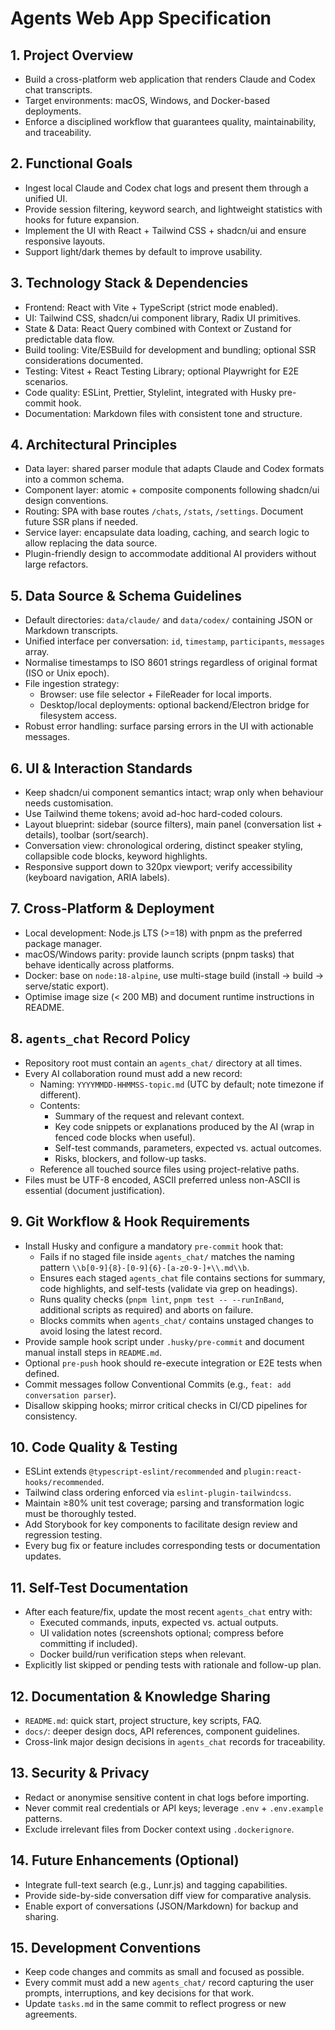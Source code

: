 # Agents Web App Specification

## 1. Project Overview

- Build a cross-platform web application that renders Claude and Codex chat transcripts.
- Target environments: macOS, Windows, and Docker-based deployments.
- Enforce a disciplined workflow that guarantees quality, maintainability, and traceability.

## 2. Functional Goals

- Ingest local Claude and Codex chat logs and present them through a unified UI.
- Provide session filtering, keyword search, and lightweight statistics with hooks for future expansion.
- Implement the UI with React + Tailwind CSS + shadcn/ui and ensure responsive layouts.
- Support light/dark themes by default to improve usability.

## 3. Technology Stack & Dependencies

- Frontend: React with Vite + TypeScript (strict mode enabled).
- UI: Tailwind CSS, shadcn/ui component library, Radix UI primitives.
- State & Data: React Query combined with Context or Zustand for predictable data flow.
- Build tooling: Vite/ESBuild for development and bundling; optional SSR considerations documented.
- Testing: Vitest + React Testing Library; optional Playwright for E2E scenarios.
- Code quality: ESLint, Prettier, Stylelint, integrated with Husky pre-commit hook.
- Documentation: Markdown files with consistent tone and structure.

## 4. Architectural Principles

- Data layer: shared parser module that adapts Claude and Codex formats into a common schema.
- Component layer: atomic + composite components following shadcn/ui design conventions.
- Routing: SPA with base routes `/chats`, `/stats`, `/settings`. Document future SSR plans if needed.
- Service layer: encapsulate data loading, caching, and search logic to allow replacing the data source.
- Plugin-friendly design to accommodate additional AI providers without large refactors.

## 5. Data Source & Schema Guidelines

- Default directories: `data/claude/` and `data/codex/` containing JSON or Markdown transcripts.
- Unified interface per conversation: `id`, `timestamp`, `participants`, `messages` array.
- Normalise timestamps to ISO 8601 strings regardless of original format (ISO or Unix epoch).
- File ingestion strategy:
  - Browser: use file selector + FileReader for local imports.
  - Desktop/local deployments: optional backend/Electron bridge for filesystem access.
- Robust error handling: surface parsing errors in the UI with actionable messages.

## 6. UI & Interaction Standards

- Keep shadcn/ui component semantics intact; wrap only when behaviour needs customisation.
- Use Tailwind theme tokens; avoid ad-hoc hard-coded colours.
- Layout blueprint: sidebar (source filters), main panel (conversation list + details), toolbar (sort/search).
- Conversation view: chronological ordering, distinct speaker styling, collapsible code blocks, keyword highlights.
- Responsive support down to 320px viewport; verify accessibility (keyboard navigation, ARIA labels).

## 7. Cross-Platform & Deployment

- Local development: Node.js LTS (>=18) with pnpm as the preferred package manager.
- macOS/Windows parity: provide launch scripts (pnpm tasks) that behave identically across platforms.
- Docker: base on `node:18-alpine`, use multi-stage build (install → build → serve/static export).
- Optimise image size (< 200 MB) and document runtime instructions in README.

## 8. `agents_chat` Record Policy

- Repository root must contain an `agents_chat/` directory at all times.
- Every AI collaboration round must add a new record:
  - Naming: `YYYYMMDD-HHMMSS-topic.md` (UTC by default; note timezone if different).
  - Contents:
    - Summary of the request and relevant context.
    - Key code snippets or explanations produced by the AI (wrap in fenced code blocks when useful).
    - Self-test commands, parameters, expected vs. actual outcomes.
    - Risks, blockers, and follow-up tasks.
  - Reference all touched source files using project-relative paths.
- Files must be UTF-8 encoded, ASCII preferred unless non-ASCII is essential (document justification).

## 9. Git Workflow & Hook Requirements

- Install Husky and configure a mandatory `pre-commit` hook that:
  - Fails if no staged file inside `agents_chat/` matches the naming pattern `\\b[0-9]{8}-[0-9]{6}-[a-z0-9-]+\\.md\\b`.
  - Ensures each staged `agents_chat` file contains sections for summary, code highlights, and self-tests (validate via grep on headings).
  - Runs quality checks (`pnpm lint`, `pnpm test -- --runInBand`, additional scripts as required) and aborts on failure.
  - Blocks commits when `agents_chat/` contains unstaged changes to avoid losing the latest record.
- Provide sample hook script under `.husky/pre-commit` and document manual install steps in `README.md`.
- Optional `pre-push` hook should re-execute integration or E2E tests when defined.
- Commit messages follow Conventional Commits (e.g., `feat: add conversation parser`).
- Disallow skipping hooks; mirror critical checks in CI/CD pipelines for consistency.

## 10. Code Quality & Testing

- ESLint extends `@typescript-eslint/recommended` and `plugin:react-hooks/recommended`.
- Tailwind class ordering enforced via `eslint-plugin-tailwindcss`.
- Maintain ≥80% unit test coverage; parsing and transformation logic must be thoroughly tested.
- Add Storybook for key components to facilitate design review and regression testing.
- Every bug fix or feature includes corresponding tests or documentation updates.

## 11. Self-Test Documentation

- After each feature/fix, update the most recent `agents_chat` entry with:
  - Executed commands, inputs, expected vs. actual outputs.
  - UI validation notes (screenshots optional; compress before committing if included).
  - Docker build/run verification steps when relevant.
- Explicitly list skipped or pending tests with rationale and follow-up plan.

## 12. Documentation & Knowledge Sharing

- `README.md`: quick start, project structure, key scripts, FAQ.
- `docs/`: deeper design docs, API references, component guidelines.
- Cross-link major design decisions in `agents_chat` records for traceability.

## 13. Security & Privacy

- Redact or anonymise sensitive content in chat logs before importing.
- Never commit real credentials or API keys; leverage `.env` + `.env.example` patterns.
- Exclude irrelevant files from Docker context using `.dockerignore`.

## 14. Future Enhancements (Optional)

- Integrate full-text search (e.g., Lunr.js) and tagging capabilities.
- Provide side-by-side conversation diff view for comparative analysis.
- Enable export of conversations (JSON/Markdown) for backup and sharing.

## 15. Development Conventions

- Keep code changes and commits as small and focused as possible.
- Every commit must add a new `agents_chat/` record capturing the user prompts, interruptions, and key decisions for that work.
- Update `tasks.md` in the same commit to reflect progress or new agreements.
